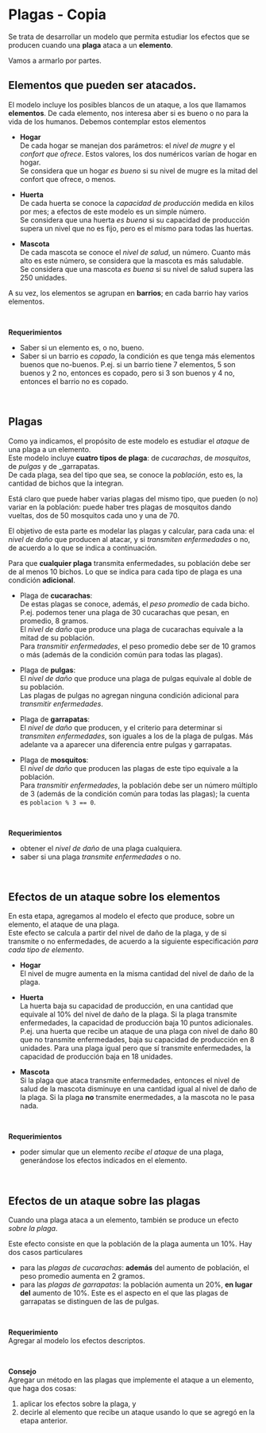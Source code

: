# Plagas - Copia

Se trata de desarrollar un modelo que permita estudiar los efectos que se producen cuando una **plaga** ataca a un **elemento**.

Vamos a armarlo por partes.


## Elementos que pueden ser atacados.

El modelo incluye los posibles blancos de un ataque, a los que llamamos **elementos**. De cada elemento, nos interesa aber si es bueno o no para la vida de los humanos.
Debemos contemplar estos elementos

- **Hogar**  
	De cada hogar se manejan dos parámetros: el _nivel de mugre_ y el _confort que ofrece_. Estos valores, los dos numéricos varían de hogar en hogar.  
	Se considera que un hogar _es bueno_ si su nivel de mugre es la mitad del confort que ofrece, o menos. 
	
- **Huerta**  
	De cada huerta se conoce la _capacidad de producción_ medida en kilos por mes; a efectos de este modelo es un simple número.  
	Se considera que una huerta _es buena_ si su capacidad de producción supera un nivel que no es fijo, pero es el mismo para todas las huertas.
	
- **Mascota**    
	De cada mascota se conoce el _nivel de salud_, un número. Cuanto más alto es este número, se considera que la mascota es más saludable.  
	Se considera que una mascota _es buena_ si su nivel de salud supera las 250 unidades.
	
A su vez, los elementos se agrupan en **barrios**; en cada barrio hay varios elementos.

<br>

**Requerimientos**  
- Saber si un elemento es, o no, bueno.
- Saber si un barrio es _copado_, la condición es que tenga más elementos buenos que no-buenos. P.ej. si un barrio tiene 7 elementos, 5 son buenos y 2 no, entonces es copado, pero si 3 son buenos y 4 no, entonces el barrio no es copado.

<br>

## Plagas
Como ya indicamos, el propósito de este modelo es estudiar el _ataque_ de una plaga a un elemento.  
Este modelo incluye **cuatro tipos de plaga**: de _cucarachas_, de _mosquitos_, de _pulgas_ y de _garrapatas.  
De cada plaga, sea del tipo que sea, se conoce la _población_, esto es, la cantidad de bichos que la integran.

Está claro que puede haber varias plagas del mismo tipo, que pueden (o no) variar en la población: puede haber tres plagas de mosquitos dando vueltas, dos de 50 mosquitos cada uno y una de 70.

El objetivo de esta parte es modelar las plagas y calcular, para cada una: el _nivel de daño_ que producen al atacar, y si _transmiten enfermedades_ o no, de acuerdo a lo que se indica a continuación.

Para que **cualquier plaga** transmita enfermedades, su población debe ser de al menos 10 bichos. Lo que se indica para cada tipo de plaga es una condición **adicional**.

- Plaga de **cucarachas**:  
	De estas plagas se conoce, además, el _peso promedio_ de cada bicho. P.ej. podemos tener una plaga de 30 cucarachas que pesan, en promedio, 8 gramos.  
	El _nivel de daño_ que produce una plaga de cucarachas equivale a la mitad de su población.  
	Para _transmitir enfermedades_, el peso promedio debe ser de 10 gramos o más (además de la condición común para todas las plagas).  
	
- Plaga de **pulgas**:  
	El _nivel de daño_ que produce una plaga de pulgas equivale al doble de su población.   
	Las plagas de pulgas no agregan ninguna condición adicional para _transmitir enfermedades_.  
	
- Plaga de **garrapatas**:  
	El _nivel de daño_ que producen, y el criterio para determinar si _transmiten enfermedades_, son iguales a los de la plaga de pulgas. Más adelante va a aparecer una diferencia entre pulgas y garrapatas. 

- Plaga de **mosquitos**:  
	El _nivel de daño_ que producen las plagas de este tipo equivale a la población.  
	Para _transmitir enfermedades_, la población debe ser un número múltiplo de 3 (además de la condición común para todas las plagas); la cuenta es `poblacion % 3 == 0`.
	
<br>

**Requerimientos**  
- obtener el _nivel de daño_ de una plaga cualquiera.
- saber si una plaga _transmite enfermedades_ o no.

<br>

## Efectos de un ataque sobre los elementos
En esta etapa, agregamos al modelo el efecto que produce, sobre un elemento, el ataque de una plaga.  
Este efecto se calcula a partir del nivel de daño de la plaga, y de si transmite o no enfermedades, de acuerdo a la siguiente especificación _para cada tipo de elemento_.

- **Hogar**  
	El nivel de mugre aumenta en la misma cantidad del nivel de daño de la plaga.
	 
- **Huerta**  
	La huerta baja su capacidad de producción, en una cantidad que equivale al 10% del nivel de daño de la plaga.
	Si la plaga transmite enfermedades, la capacidad de producción baja 10 puntos adicionales.  
	P.ej. una huerta que recibe un ataque de una plaga con nivel de daño 80 que no transmite enfermedades, baja su capacidad de producción en 8 unidades. Para una plaga igual pero que sí transmite enfermedades, la capacidad de producción baja en 18 unidades.
	
- **Mascota**    
	Si la plaga que ataca transmite enfermedades, entonces el nivel de salud de la mascota disminuye en una cantidad igual al nivel de daño de la plaga. Si la plaga **no** transmite enermedades, a la mascota no le pasa nada.
	
<br>

**Requerimientos**  
- poder simular que un elemento _recibe el ataque_ de una plaga, generándose los efectos indicados en el elemento.

<br>

## Efectos de un ataque sobre las plagas

Cuando una plaga ataca a un elemento, también se produce un efecto _sobre la plaga_.

Este efecto consiste en que la población de la plaga aumenta un 10%.
Hay dos casos particulares
- para las _plagas de cucarachas_: **además** del aumento de población, el peso promedio aumenta en 2 gramos.
- para las _plagas de garrapatas_: la población aumenta un 20%, **en lugar del** aumento de 10%. Este es el aspecto en el que las plagas de garrapatas se distinguen de las de pulgas.

<br>

**Requerimiento**  
Agregar al modelo los efectos descriptos.


<br>

**Consejo**  
Agregar un método en las plagas que implemente el ataque a un elemento, que haga dos cosas: 
1. aplicar los efectos sobre la plaga, y 
2. decirle al elemento que recibe un ataque usando lo que se agregó en la etapa anterior.

